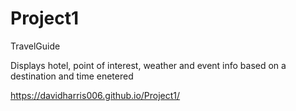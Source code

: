 # Project1

TravelGuide

Displays hotel, point of interest, weather and event info based on a destination and time enetered

https://davidharris006.github.io/Project1/
